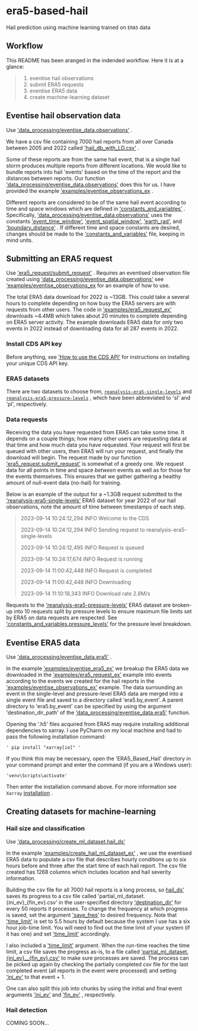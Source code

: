 # era5-based-hail
Hail prediction using machine learning trained on `ERA5` data

## Workflow
This README has been aranged in the indended workflow. Here it is at a glance: 

> 1. eventise hail observations
> 2. submit ERA5 requests 
> 3. eventise ERA5 data 
> 4. create machine-learning dataset

## Eventise hail observation data
Use 
['data_processing/eventise_data.observations'](https://github.com/aconlon-eccc/era5-based-hail/blob/master/data_processing/eventise_data.py#L18)
.

We have a csv file containing 7000 hail reports from all over Canada between 2005 and 2022 called 
['hail_db_with_LD.csv'](https://github.com/aconlon-eccc/era5-based-hail/blob/master/examples/hail_db_with_LD.csv)
.

Some of these reports are from the same hail event, that is a single hail storm produces multiple reports from different
locations. We would like to bundle reports into hail 'events' based on the time of the report and the distances between reports. Our function 
['data_processing/eventise_data.observations'](https://github.com/aconlon-eccc/era5-based-hail/blob/master/data_processing/eventise_data.py#L18) 
does this for us. I have provided the example
['examples/eventise_observations_ex](https://github.com/aconlon-eccc/era5-based-hail/blob/master/examples/eventise_observations_ex.py)
.

Different reports are considered to be of the same hail event according to time and space windows which are defined in 
['constants_and_variables'](https://github.com/aconlon-eccc/era5-based-hail/blob/master/constants_and_variables.py)
. Specifically, 
['data_processing/eventise_data.observations'](https://github.com/aconlon-eccc/era5-based-hail/blob/master/data_processing/eventise_data.py#L18) 
uses the constants 
['event_time_window'](https://github.com/aconlon-eccc/era5-based-hail/blob/master/constants_and_variables.py#L1), 
['event_spatial_window'](https://github.com/aconlon-eccc/era5-based-hail/blob/master/constants_and_variables.py#L2), 
['earth_rad'](https://github.com/aconlon-eccc/era5-based-hail/blob/master/constants_and_variables.py#L3), 
and 
['boundary_distance'](https://github.com/aconlon-eccc/era5-based-hail/blob/master/constants_and_variables.py#L4)
. If different time and space constants are desired, changes should be made to the 
['constants_and_variables'](https://github.com/aconlon-eccc/era5-based-hail/blob/master/constants_and_variables.py) 
file, keeping in mind units.


## Submitting an ERA5 request
Use 
['era5_request/submit_request'](https://github.com/aconlon-eccc/era5-based-hail/blob/master/era5_request/era5_request.py#L47)
. Requires an eventised observation file created using 
['data_processing/eventise_data.observations'](https://github.com/aconlon-eccc/era5-based-hail/blob/master/data_processing/eventise_data.py#L18)
see
['examples/eventise_observations_ex](https://github.com/aconlon-eccc/era5-based-hail/blob/master/examples/eventise_observations_ex.py) 
for an example of how to use.

The total ERA5 data download for 2022 is ~13GB. This could take a several hours to complete depending on how busy the ERA5 servers
are with requests from other users. The code in 
['examples/era5_request_ex'](https://github.com/aconlon-eccc/era5-based-hail/blob/master/examples/era5_request.ex.py) 
downloads ~4.4MB which takes about 20 minutes to complete depending on ERA5 server activity. The example downloads ERA5 data for only two events in 2022 instead of downloading data for all 287 events in 2022.


### Install CDS API key
Before anything, see 
['How to use the CDS API'](https://cds.climate.copernicus.eu/api-how-to) 
for instructions on installing your unique CDS API key.


### ERA5 datasets
There are two datasets to choose from, 
[`reanalysis-era5-single-levels`](https://cds.climate.copernicus.eu/cdsapp#!/dataset/reanalysis-era5-single-levels?tab=overview)
and 
[`reanalysis-era5-pressure-levels`](https://cds.climate.copernicus.eu/cdsapp#!/dataset/reanalysis-era5-pressure-levels?tab=overview)
, which have been abbreviated to 'sl' and 'pl', respectively.


### Data requests
Receiving the data you have requested from ERA5 can take some time. It depends on a couple things; how many other users
are requesting data at that time and how much data you have requested. Your request will first be queued with other
users, then ERA5 will run your request, and finally the download will begin. The request made by our function 
['era5_request.submit_request'](https://github.com/aconlon-eccc/era5-based-hail/blob/master/era5_request/era5_request.py#L47)
is somewhat of a greedy one. We request data for all points in time and space *between* events as well as for those for the events themselves. This ensures that we gather gathering a healthy amount of null-event data (no-hail) for training.

Below is an example of the output for a ~1.3GB request submitted to the 
['reanalysis-era5-single-levels'](https://cds.climate.copernicus.eu/cdsapp#!/dataset/reanalysis-era5-single-levels?tab=overview) 
ERA5 dataset for year 2022 of our hail observations, note the amount of time between timestamps of each step.

> 2023-09-14 10:24:12,294 INFO Welcome to the CDS
> 
> 2023-09-14 10:24:12,294 INFO Sending request to reanalysis-era5-single-levels
> 
> 2023-09-14 10:24:12,495 INFO Request is queued
> 
> 2023-09-14 10:24:17,674 INFO Request is running
> 
> 2023-09-14 11:00:42,448 INFO Request is completed
> 
> 2023-09-14 11:00:42,448 INFO Downloading
> 
> 2023-09-14 11:10:18,343 INFO Download rate 2.8M/s

Requests to the 
['reanalysis-era5-pressure-levels'](https://cds.climate.copernicus.eu/cdsapp#!/dataset/reanalysis-era5-pressure-levels?tab=overview) 
ERA5 dataset are broken-up into 10 requests split by pressure levels to ensure maximum file limits set by ERA5 on data requests are respected. See 
['constants_and_variables.pressure_levels'](https://github.com/aconlon-eccc/era5-based-hail/blob/master/constants_and_variables.py#L30) 
for the pressure level breakdown.


## Eventise ERA5 data

Use 
['data_processing/eventise_data.era5'](https://github.com/aconlon-eccc/era5-based-hail/blob/master/data_processing/eventise_data.py#L93)
.

In the example 
['examples/eventise_era5_ex'](https://github.com/aconlon-eccc/era5-based-hail/blob/master/examples/eventise_era5_ex.py) 
we breakup the ERA5 data we downloaded in the 
['examples/era5_request_ex'](https://github.com/aconlon-eccc/era5-based-hail/blob/master/examples/era5_request_ex.py) 
example into events according to the events we created for the hail reports in the 
['examples/eventise_observations_ex'](https://github.com/aconlon-eccc/era5-based-hail/blob/master/examples/eventise_observations_ex.py) 
example. The data surrounding an event in the single-level and pressure-level ERA5 data are merged into a single event file and saved to a directory called 'era5.by_event'. A parent directory to 'era5.by_event' can be specified by using the argument 'destination_dir_path' of the 
['data_processing/eventise_data.era5'](https://github.com/aconlon-eccc/era5-based-hail/blob/master/data_processing/eventise_data.py#L93) 
function.

Opening the '.h5' files acquired from ERA5 may require installing additional dependencies to xarray. I use PyCharm on
my local machine and had to pass the following installation command:

    ' pip install "xarray[io]" '

If you think this may be necessary, open the 'ERA5_Based_Hail' directory in your command prompt and enter the command (if you are a Windows user):

    'venv\Scripts\activate'

Then enter the installation command above. For more information see `Xarray` 
[installation](https://docs.xarray.dev/en/latest/getting-started-guide/installing.html)
.

## Creating datasets for machine-learning
### Hail size and classification
Use 
['data_processing/create_ml_dataset.hail_ds'](https://github.com/aconlon-eccc/era5-based-hail/blob/master/data_processing/create_ml_dataset.py)

In the example 
['examples/create_hail_ml_dataset_ex'](https://github.com/aconlon-eccc/era5-based-hail/blob/master/examples/create_hail_ml_dataset_ex.py) 
, we use the eventised ERA5 data to populate a csv file that describes hourly conditions up to six hours before and three after the start time of each hail report. The csv file created has 1268 columns which includes location and hail severity information.

Building the csv file for all 7000 hail reports is a long process, so 
[hail_ds'](https://github.com/aconlon-eccc/era5-based-hail/blob/master/data_processing/create_ml_dataset.py)
saves its progress to a csv file called 'partial_ml_dataset.{ini_ev}_{fin_ev}.csv' in the user-specified directory 
['destination_dir'](https://github.com/aconlon-eccc/era5-based-hail/blob/master/data_processing/create_ml_dataset.py#L13) 
for every 50 reports it processes. To change the frequency at which progress is saved, set the argument
['save_freq'](https://github.com/aconlon-eccc/era5-based-hail/blob/master/data_processing/create_ml_dataset.py#L13)
to desired frequency. Note that 
['time_limit'](https://github.com/aconlon-eccc/era5-based-hail/blob/master/data_processing/create_ml_dataset.py#L13) 
is set to 5.5 hours by default because the system I use has a six hour job-time limit. You will need to find out the time limit of your system (if it has one) and set 
['time_limit'](https://github.com/aconlon-eccc/era5-based-hail/blob/master/data_processing/create_ml_dataset.py#L13) 
accordingly.

I also included a 
['time_limit'](https://github.com/aconlon-eccc/era5-based-hail/blob/master/data_processing/create_ml_dataset.py#L13) 
argument. When the run-time reaches the time limit, a csv file saves the progress as-is, to a file called 
['partial_ml_dataset.{ini_ev}__{fin_ev}.csv'](https://github.com/aconlon-eccc/era5-based-hail/blob/e0beeae18fb9b6b8c882ec937440f6fd247970bf/examples/ml_dataset.2898_2899.csv) 
to make sure processes are saved. The process can be picked up again by checking the partially completed csv file for the last completed event (all reports in the event were processed) and setting 
['ini_ev'](https://github.com/aconlon-eccc/era5-based-hail/blob/master/data_processing/create_ml_dataset.py#L13) 
to that event + 1.  

One can also split this job into chunks by using the initial and final event arguments 
['ini_ev'](https://github.com/aconlon-eccc/era5-based-hail/blob/master/data_processing/create_ml_dataset.py#L13) 
and 
['fin_ev'](https://github.com/aconlon-eccc/era5-based-hail/blob/master/data_processing/create_ml_dataset.py#L13)
, respectively. 

### Hail detection
COMING SOON...
